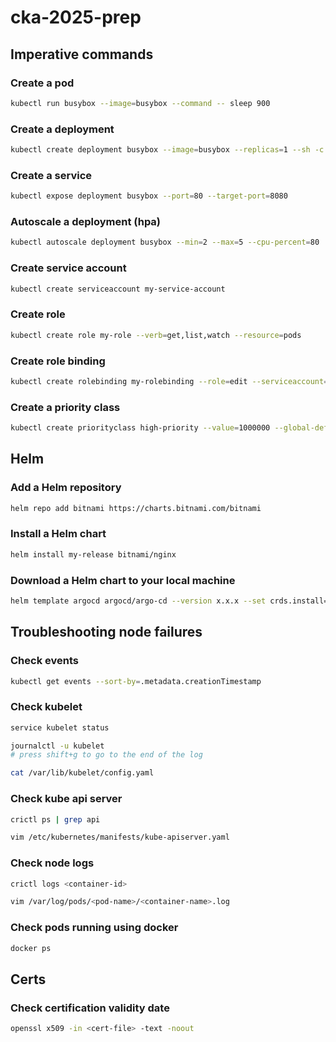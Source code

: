 # cka-2025-prep

## Imperative commands
### Create a pod
```bash
kubectl run busybox --image=busybox --command -- sleep 900
```

### Create a deployment
```bash
kubectl create deployment busybox --image=busybox --replicas=1 --sh -c "while true; do echo hello; sleep 10;done"
```

### Create a service
```bash
kubectl expose deployment busybox --port=80 --target-port=8080
```

### Autoscale a deployment (hpa)
```bash
kubectl autoscale deployment busybox --min=2 --max=5 --cpu-percent=80
```

### Create service account
```bash
kubectl create serviceaccount my-service-account
```

### Create role
```bash
kubectl create role my-role --verb=get,list,watch --resource=pods
```

### Create role binding
```bash
kubectl create rolebinding my-rolebinding --role=edit --serviceaccount=<namespace>:<serviceaccount>
```

### Create a priority class
```bash
kubectl create priorityclass high-priority --value=1000000 --global-default=false --description="This priority class should be used for high priority pods only"
```

## Helm
### Add a Helm repository
```bash
helm repo add bitnami https://charts.bitnami.com/bitnami
```
### Install a Helm chart
```bash
helm install my-release bitnami/nginx
```
### Download a Helm chart to your local machine
```bash
helm template argocd argocd/argo-cd --version x.x.x --set crds.install=false > argocd.yaml
```

## Troubleshooting node failures
### Check events
```bash
kubectl get events --sort-by=.metadata.creationTimestamp
```

### Check kubelet
```bash
service kubelet status
```

```bash
journalctl -u kubelet
# press shift+g to go to the end of the log
```

```bash
cat /var/lib/kubelet/config.yaml
```

### Check kube api server 
```bash
crictl ps | grep api
```

```bash
vim /etc/kubernetes/manifests/kube-apiserver.yaml
```

### Check node logs
```bash
crictl logs <container-id>

vim /var/log/pods/<pod-name>/<container-name>.log
```
### Check pods running using docker
```bash
docker ps
```

## Certs
### Check certification validity date
```bash
openssl x509 -in <cert-file> -text -noout
```